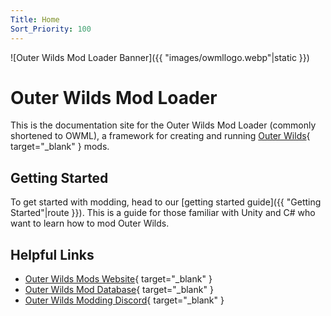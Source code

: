 ```yaml
---
Title: Home
Sort_Priority: 100
---
```


![Outer Wilds Mod Loader Banner]({{ "images/owmllogo.webp"|static }})

# Outer Wilds Mod Loader

This is the documentation site for the Outer Wilds Mod Loader (commonly shortened to OWML), a framework for creating and running [Outer Wilds](https://www.mobiusdigitalgames.com/outer-wilds.html){ target="_blank" } mods.

## Getting Started

To get started with modding, head to our [getting started guide]({{ "Getting Started"|route }}). This is a guide for those familiar with Unity and C# who want to learn how to mod Outer Wilds.

## Helpful Links

- [Outer Wilds Mods Website](https://outerwildsmods.com){ target="_blank" }
- [Outer Wilds Mod Database](https://github.com/ow-mods/ow-mod-db){ target="_blank" }
- [Outer Wilds Modding Discord](https://discord.gg/wusTQYbYTc){ target="_blank" }
